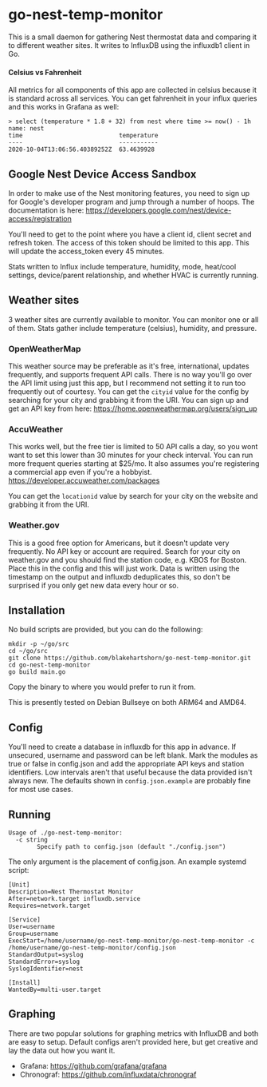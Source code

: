 # go-nest-temp-monitor
This is a small daemon for gathering Nest thermostat data and comparing it to different weather sites. It writes to InfluxDB using the influxdb1 client in Go.

#### Celsius vs Fahrenheit
All metrics for all components of this app are collected in celsius because it is standard across all services. You can get fahrenheit in your influx queries and this works in Grafana as well:
```
> select (temperature * 1.8 + 32) from nest where time >= now() - 1h
name: nest
time                           temperature
----                           -----------
2020-10-04T13:06:56.40389252Z  63.4639928
```

## Google Nest Device Access Sandbox
In order to make use of the Nest monitoring features, you need to sign up for Google's developer program and jump through a number of hoops. The documentation is here: https://developers.google.com/nest/device-access/registration

You'll need to get to the point where you have a client id, client secret and refresh token. The access of this token should be limited to this app. This will update the access_token every 45 minutes. 

Stats written to Influx include temperature, humidity, mode, heat/cool settings, device/parent relationship, and whether HVAC is currently running.

## Weather sites
3 weather sites are currently available to monitor. You can monitor one or all of them. Stats gather include temperature (celsius), humidity, and pressure.

### OpenWeatherMap
This weather source may be preferable as it's free, international, updates frequently, and supports frequent API calls. There is no way you'll go over the API limit using just this app, but I recommend not setting it to run too frequently out of courtesy. You can get the `cityid` value for the config by searching for your city and grabbing it from the URI. You can sign up and get an API key from here: https://home.openweathermap.org/users/sign_up

### AccuWeather
This works well, but the free tier is limited to 50 API calls a day, so you wont want to set this lower than 30 minutes for your check interval. You can run more frequent queries starting at $25/mo. It also assumes you're registering a commercial app even if you're a hobbyist. https://developer.accuweather.com/packages

You can get the `locationid` value by search for your city on the website and grabbing it from the URI.

### Weather.gov
This is a good free option for Americans, but it doesn't update very frequently. No API key or account are required. Search for your city on weather.gov and you should find the station code, e.g. KBOS for Boston. Place this in the config and this will just work. Data is written using the timestamp on the output and influxdb deduplicates this, so don't be surprised if you only get new data every hour or so.

## Installation
No build scripts are provided, but you can do the following:
```
mkdir -p ~/go/src
cd ~/go/src
git clone https://github.com/blakehartshorn/go-nest-temp-monitor.git
cd go-nest-temp-monitor
go build main.go
```
Copy the binary to where you would prefer to run it from.

This is presently tested on Debian Bullseye on both ARM64 and AMD64.

## Config
You'll need to create a database in influxdb for this app in advance. If unsecured, username and password can be left blank. Mark the modules as true or false in config.json and add the appropriate API keys and station identifiers. Low intervals aren't that useful because the data provided isn't always new. The defaults shown in `config.json.example` are probably fine for most use cases.

## Running
```
Usage of ./go-nest-temp-monitor:
  -c string
        Specify path to config.json (default "./config.json")
```
The only argument is the placement of config.json. An example systemd script:
```
[Unit]
Description=Nest Thermostat Monitor
After=network.target influxdb.service
Requires=network.target

[Service]
User=username
Group=username
ExecStart=/home/username/go-nest-temp-monitor/go-nest-temp-monitor -c /home/username/go-nest-temp-monitor/config.json
StandardOutput=syslog
StandardError=syslog
SyslogIdentifier=nest

[Install]
WantedBy=multi-user.target
```

## Graphing
There are two popular solutions for graphing metrics with InfluxDB and both are easy to setup. Default configs aren't provided here, but get creative and lay the data out how you want it.
* Grafana: https://github.com/grafana/grafana
* Chronograf: https://github.com/influxdata/chronograf
